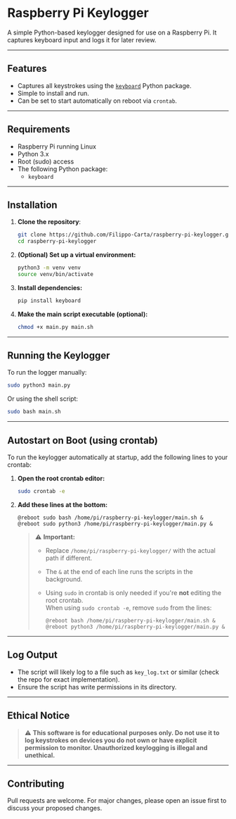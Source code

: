 # Raspberry Pi Keylogger

A simple Python-based keylogger designed for use on a Raspberry Pi. It captures keyboard input and logs it for later review.

---

## Features

- Captures all keystrokes using the [`keyboard`](https://pypi.org/project/keyboard/) Python package.
- Simple to install and run.
- Can be set to start automatically on reboot via `crontab`.

---

## Requirements

- Raspberry Pi running Linux
- Python 3.x
- Root (sudo) access
- The following Python package:
  - `keyboard`

---

## Installation

1. **Clone the repository**:

   ```bash
   git clone https://github.com/Filippo-Carta/raspberry-pi-keylogger.git
   cd raspberry-pi-keylogger
   ```

2. **(Optional) Set up a virtual environment:**

   ```bash
   python3 -m venv venv
   source venv/bin/activate
   ```

3. **Install dependencies:**

   ```bash
   pip install keyboard
   ```

4. **Make the main script executable (optional):**

   ```bash
   chmod +x main.py main.sh
   ```

---

## Running the Keylogger

To run the logger manually:

```bash
sudo python3 main.py
```

Or using the shell script:

```bash
sudo bash main.sh
```

---

## Autostart on Boot (using crontab)

To run the keylogger automatically at startup, add the following lines to your crontab:

1. **Open the root crontab editor:**

   ```bash
   sudo crontab -e
   ```

2. **Add these lines at the bottom:**

   ```cron
   @reboot sudo bash /home/pi/raspberry-pi-keylogger/main.sh &
   @reboot sudo python3 /home/pi/raspberry-pi-keylogger/main.py &
   ```

   > ⚠️ **Important:**
   >
   > - Replace `/home/pi/raspberry-pi-keylogger/` with the actual path if different.
   > - The `&` at the end of each line runs the scripts in the background.
   > - Using `sudo` in crontab is only needed if you're **not** editing the root crontab.  
   >   When using `sudo crontab -e`, remove `sudo` from the lines:
   >
   >   ```cron
   >   @reboot bash /home/pi/raspberry-pi-keylogger/main.sh &
   >   @reboot python3 /home/pi/raspberry-pi-keylogger/main.py &
   >   ```

---

## Log Output

- The script will likely log to a file such as `key_log.txt` or similar (check the repo for exact implementation).
- Ensure the script has write permissions in its directory.

---

## Ethical Notice

> ⚠️ **This software is for educational purposes only. Do not use it to log keystrokes on devices you do not own or have explicit permission to monitor. Unauthorized keylogging is illegal and unethical.**

---



## Contributing

Pull requests are welcome. For major changes, please open an issue first to discuss your proposed changes.
